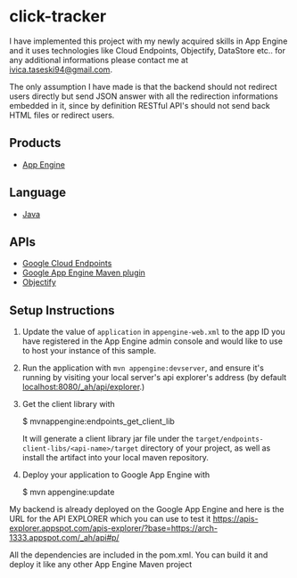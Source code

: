 # click-tracker

I have implemented this project with my newly acquired skills in App Engine and it uses technologies like Cloud Endpoints, Objectify, DataStore etc.. for any additional informations please contact me at ivica.taseski94@gmail.com.

The only assumption I have made is that the backend should not redirect users directly but send JSON answer with all the redirection informations embedded in it, since by definition RESTful API's should not send back HTML files or redirect users.

## Products
- [App Engine][1]

## Language
- [Java][2]

## APIs
- [Google Cloud Endpoints][3]
- [Google App Engine Maven plugin][4]
- [Objectify][5]

## Setup Instructions

1. Update the value of `application` in `appengine-web.xml` to the app
   ID you have registered in the App Engine admin console and would
   like to use to host your instance of this sample.


1. Run the application with `mvn appengine:devserver`, and ensure it's
   running by visiting your local server's api explorer's address (by
   default [localhost:8080/_ah/api/explorer][5].)

1. Get the client library with

   $ mvnappengine:endpoints_get_client_lib

   It will generate a client library jar file under the
   `target/endpoints-client-libs/<api-name>/target` directory of your
   project, as well as install the artifact into your local maven
   repository.

1. Deploy your application to Google App Engine with

   $ mvn appengine:update

My backend is already deployed on the Google App Engine and here is the URL for the API EXPLORER which you can use to test it https://apis-explorer.appspot.com/apis-explorer/?base=https://arch-1333.appspot.com/_ah/api#p/

All the dependencies are included in the pom.xml. You can build it and deploy it like any other App Engine Maven project

[1]: https://developers.google.com/appengine
[2]: http://java.com/en/
[3]: https://developers.google.com/appengine/docs/java/endpoints/
[4]: https://developers.google.com/appengine/docs/java/tools/maven
[5]: https://localhost:8080/_ah/api/explorer
[6]: https://console.developers.google.com/
